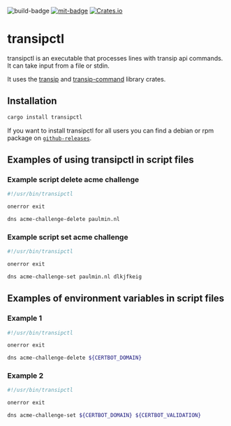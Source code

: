 ![`build-badge`]
[![`mit-badge`]](https://opensource.org/licenses/MIT)
[![Crates.io](https://img.shields.io/crates/v/transipctl)](https://crates.io/crates/transipctl)

# transipctl

transipctl is an executable that processes lines with transip api commands. It can take input from a file or stdin.

It uses the [transip](https://crates.io/crates/transip) and [transip-command](https://crates.io/crates/transip-command) library crates.

## Installation

```bash
cargo install transipctl
```

If you want to install transipctl for all users you can find a debian or rpm package on [`github-releases`].

## Examples of using transipctl in script files

### Example script delete acme challenge

```bash
#!/usr/bin/transipctl

onerror exit

dns acme-challenge-delete paulmin.nl
```

### Example script set acme challenge

```bash
#!/usr/bin/transipctl

onerror exit

dns acme-challenge-set paulmin.nl dlkjfkeig
```

## Examples of environment variables in script files

### Example 1

```bash
#!/usr/bin/transipctl

onerror exit

dns acme-challenge-delete ${CERTBOT_DOMAIN}
```

### Example 2

```bash
#!/usr/bin/transipctl

onerror exit

dns acme-challenge-set ${CERTBOT_DOMAIN} ${CERTBOT_VALIDATION}
```

[`build-badge`]: https://github.com/paulusminus/transipctl/actions/workflows/rust.yml/badge.svg
[`mit-badge`]: https://img.shields.io/badge/License-MIT-yellow.svg
[`github-releases`]: https://github.com/paulusminus/transipctl/releases/latest/